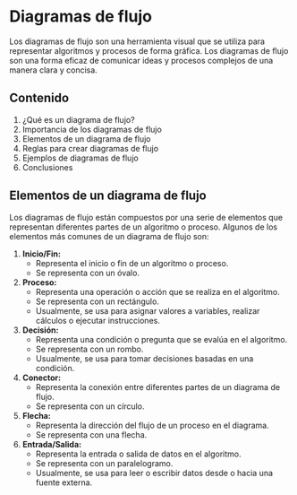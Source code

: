 # Diagramas de flujo

Los diagramas de flujo son una herramienta visual que se utiliza para representar algoritmos y procesos de forma
gráfica. Los diagramas de flujo son una forma eficaz de comunicar ideas y procesos complejos de una manera clara y
concisa.

## Contenido

1. ¿Qué es un diagrama de flujo?
2. Importancia de los diagramas de flujo
3. Elementos de un diagrama de flujo
4. Reglas para crear diagramas de flujo
5. Ejemplos de diagramas de flujo
6. Conclusiones

## Elementos de un diagrama de flujo

Los diagramas de flujo están compuestos por una serie de elementos que representan diferentes partes de un algoritmo
o proceso. Algunos de los elementos más comunes de un diagrama de flujo son:

1. **Inicio/Fin:**
    - Representa el inicio o fin de un algoritmo o proceso.
    - Se representa con un óvalo.
2. **Proceso:**
    - Representa una operación o acción que se realiza en el algoritmo.
    - Se representa con un rectángulo.
    - Usualmente, se usa para asignar valores a variables, realizar cálculos o ejecutar instrucciones.
3. **Decisión:**
    - Representa una condición o pregunta que se evalúa en el algoritmo.
    - Se representa con un rombo.
    - Usualmente, se usa para tomar decisiones basadas en una condición.
4. **Conector:**
    - Representa la conexión entre diferentes partes de un diagrama de flujo.
    - Se representa con un círculo.
5. **Flecha:**
    - Representa la dirección del flujo de un proceso en el diagrama.
    - Se representa con una flecha.
6. **Entrada/Salida:**
    - Representa la entrada o salida de datos en el algoritmo.
    - Se representa con un paralelogramo.
    - Usualmente, se usa para leer o escribir datos desde o hacia una fuente externa.